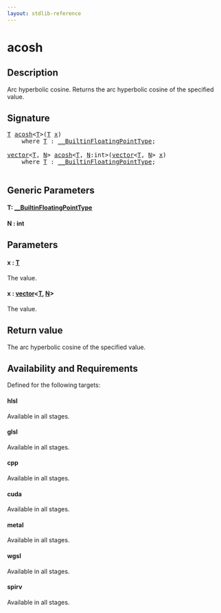 ```yaml
---
layout: stdlib-reference
---
```


# acosh

## Description

Arc hyperbolic cosine. Returns the arc hyperbolic cosine of the specified value.



## Signature 

<pre>
<a href="acosh.md#typeparam-T" class="code_type">T</a> <a href="acosh.md">acosh</a>&lt;<a href="acosh.md#typeparam-T" class="code_type">T</a>&gt;(<a href="acosh.md#typeparam-T" class="code_type">T</a> <a href="acosh.md#decl-x" class="code_param">x</a>)
    <span class='code_keyword'>where</span> <a href="acosh.md#typeparam-T" class="code_type">T</a> : <a href="../interfaces/0_builtinfloatingpointtype-029hm/index.md" class="code_type">__BuiltinFloatingPointType</a>;

<a href="../types/vector/index.md" class="code_type">vector</a>&lt;<a href="acosh.md#typeparam-T" class="code_type">T</a>, <a href="acosh.md#decl-N" class="code_var">N</a>&gt; <a href="acosh.md">acosh</a>&lt;<a href="acosh.md#typeparam-T" class="code_type">T</a>, <a href="acosh.md#decl-N" class="code_var">N</a>:<span class="code_keyword">int</span>&gt;(<a href="../types/vector/index.md" class="code_type">vector</a>&lt;<a href="acosh.md#typeparam-T" class="code_type">T</a>, <a href="acosh.md#decl-N" class="code_var">N</a>&gt; <a href="acosh.md#decl-x" class="code_param">x</a>)
    <span class='code_keyword'>where</span> <a href="acosh.md#typeparam-T" class="code_type">T</a> : <a href="../interfaces/0_builtinfloatingpointtype-029hm/index.md" class="code_type">__BuiltinFloatingPointType</a>;

</pre>

## Generic Parameters

####  <a id="typeparam-T"></a>T: [\_\_BuiltinFloatingPointType](../interfaces/0_builtinfloatingpointtype-029hm/index.md)
####  <a id="decl-N"></a>N  : int

## Parameters

####  <a id="decl-x"></a>x  : [T](acosh.md#typeparam-T)
The value.

####  <a id="decl-x"></a>x  : [vector](../types/vector/index.md)\<[T](../types/vector/index.md#typeparam-T), [N](../types/vector/index.md#decl-N)\>
The value.


## Return value
The arc hyperbolic cosine of the specified value.


## Availability and Requirements

Defined for the following targets:

#### hlsl
Available in all stages.

#### glsl
Available in all stages.

#### cpp
Available in all stages.

#### cuda
Available in all stages.

#### metal
Available in all stages.

#### wgsl
Available in all stages.

#### spirv
Available in all stages.




<script>
// Fix .md links to .html when on ReadTheDocs
if (window.location.hostname.includes('readthedocs') || 
    window.location.hostname.includes('rtfd.io')) {
  document.addEventListener('DOMContentLoaded', function() {
    const links = document.querySelectorAll('a');
    links.forEach(link => {
      if (link.getAttribute('href') && link.getAttribute('href').endsWith('.md')) {
        link.href = link.href.replace(/\.md($|#|\?)/, '.html$1');
      }
    });
  });
}
</script>
